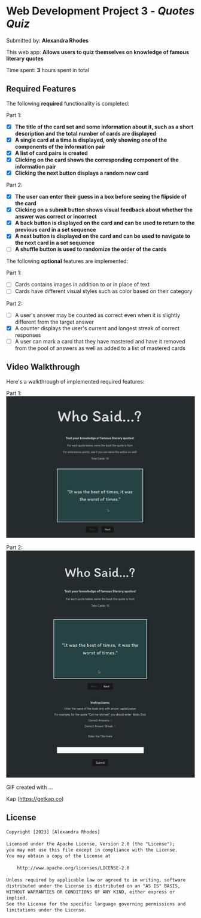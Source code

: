 # Web Development Project 3 - *Quotes Quiz*

Submitted by: **Alexandra Rhodes**

This web app: **Allows users to quiz themselves on knowledge of famous literary quotes**

Time spent: **3** hours spent in total

## Required Features

The following **required** functionality is completed:

Part 1:
- [x] **The title of the card set and some information about it, such as a short description and the total number of cards are displayed**
- [x] **A single card at a time is displayed, only showing one of the components of the information pair**
- [x] **A list of card pairs is created**
- [x] **Clicking on the card shows the corresponding component of the information pair**
- [x] **Clicking the next button displays a random new card**

Part 2:
- [x] **The user can enter their guess in a box before seeing the flipside of the card**
- [x] **Clicking on a submit button shows visual feedback about whether the answer was correct or incorrect**
- [x] **A back button is displayed on the card and can be used to return to the previous card in a set sequence**
- [x] **A next button is displayed on the card and can be used to navigate to the next card in a set sequence**
- [ ] **A shuffle button is used to randomize the order of the cards**

The following **optional** features are implemented:

Part 1:
- [ ] Cards contains images in addition to or in place of text
- [ ] Cards have different visual styles such as color based on their category

Part 2:
- [ ] A user's answer may be counted as correct even when it is slightly different from the target answer
- [x] A counter displays the user's current and longest streak of correct responses
- [ ] A user can mark a card that they have mastered and have it removed from the pool of answers as well as added to a list of mastered cards

## Video Walkthrough

Here's a walkthrough of implemented required features:

Part 1:
![Alt Text](https://raw.githubusercontent.com/alexperryrhodes/library-flashcards/main/gif3.gif)

Part 2:
![Alt Text](https://raw.githubusercontent.com/alexperryrhodes/library-flashcards/main/gifVideo1.gif)

GIF created with ...  

Kap (https://getkap.co)

## License

    Copyright [2023] [Alexandra Rhodes]

    Licensed under the Apache License, Version 2.0 (the "License");
    you may not use this file except in compliance with the License.
    You may obtain a copy of the License at

        http://www.apache.org/licenses/LICENSE-2.0

    Unless required by applicable law or agreed to in writing, software
    distributed under the License is distributed on an "AS IS" BASIS,
    WITHOUT WARRANTIES OR CONDITIONS OF ANY KIND, either express or implied.
    See the License for the specific language governing permissions and
    limitations under the License.
